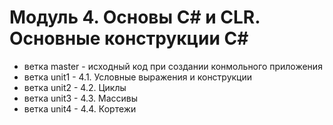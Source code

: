 # Модуль 4. Основы C# и CLR. Основные конструкции C#

* ветка master - исходный код при создании конмольного приложения
* ветка unit1  - 4.1. Условные выражения и конструкции
* ветка unit2  - 4.2. Циклы
* ветка unit3  - 4.3. Массивы
* ветка unit4  - 4.4. Кортежи
